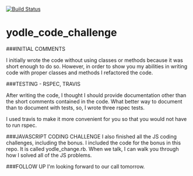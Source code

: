 [![Build Status](https://travis-ci.org/crywolfe/yodle-challenge.svg?branch=master)](https://travis-ci.org/crywolfe/yodle-challenge)

yodle_code_challenge
===============

###INITIAL COMMENTS

I initially wrote the code without using classes or methods because it was short enough to do so.  However, in order to show you my abilities in writing code with proper classes and methods I refactored the code.

###TESTING - RSPEC, TRAVIS

After writing the code, I thought I should provide documentation other than the short comments contained in the code.  What better way to document than to document with tests, so, I wrote three rspec tests.

I used travis to make it more convenient for you so that you would not have to run rspec.

###JAVASCRIPT CODING CHALLENGE
I also finished all the JS coding challenges, including the bonus.  I included the code for the bonus in this repo.  It is called yodle_change.rb.  When we talk, I can walk you through how I solved all of the JS problems.

###FOLLOW UP
I'm looking forward to our call tomorrow.
